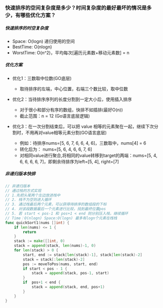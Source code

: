 ### 快速排序的空间复杂度是多少？时间复杂度的最好最坏的情况是多少，有哪些优化方案？

##### 快速排序的时空复杂度

- Space: O(logn) 递归使用的空间
- BestTime: O(nlogn)
- WorstTime: O(n^2)，平均每次[遍历元素数+移动元素数] = n

##### 优化方案

- 优化1：三数取中位数(GO底层)
  - 取待排序的左端，中心位置，右端三个数比较，取中位数
    
- 优化2：当待排序序列的长度分割到一定大小后，使用插入排序
  - 对于很小和部分有序的数组，快排不如插排(最好O(n))
  - 截止范围：n = 12 (Go语言底层逻辑)
    
- 优化3：在一次分割结束后，可以把 value 相等的元素聚在一起，继续下次分割时，不用再对value相等元素分割(GO语言底层)
  - 例如：待排序nums=[5, 6, 7, 6, 6, 4, 6]，三数取中，nums[4] = 6
  - 转化后为： nums=[5, 6, 4, 6, 6, 7, 6]
  - 对相同value进行聚合,将相同的value转移到target的两端：nums=[5, 4, 6, 6, 6, 6, 7]，即剩余待排序为left=[5, 4], right=[7]


##### 非递归版本快排

```go
// 非递归版本
// 通过栈的方式实现
// 1.先把头尾两个左边放进栈中
// 2. 栈不为空则进入循环
// 3. 通过栈最后两个元素，可以获得待排序的数组段的下标
// 4. 对该段数据最后一个元素进行比较，找到最终位置pos
// 5. 若 start < pos-1 和 pos+1 < end 则分别压入栈，继续循环
// Time：O(nlogn) Space:O(logn) 最多有logn个元素在栈栈
func quickSort1(nums []int) {
	if len(nums) <= 1 {
		return
	}
	stack := make([]int, 0)
	stack = append(stack, len(nums)-1, 0)
	for len(stack) > 0 {
		start, end := stack[len(stack)-1], stack[len(stack)-2]
		stack = stack[:len(stack)-2]
		pos := moveToPos(nums, start, end)
		if start < pos - 1 {
			stack = append(stack, pos-1, start)
		}
		if  pos+1 < end {
			stack = append(stack, end, pos+1)
		}
	}
}
```
